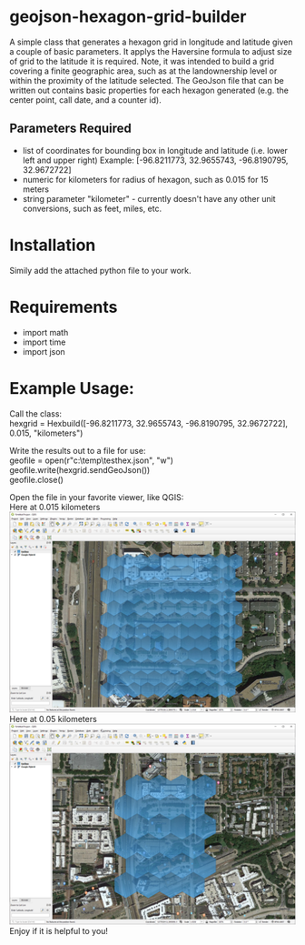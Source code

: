 # geojson-hexagon-grid-builder
A simple class that generates a hexagon grid in longitude and latitude given a couple of basic parameters.  It applys the Haversine formula to adjust size of grid to the latitude it is required.  Note, it was intended to build a grid covering a finite geographic area, such as at the landownership level or within the proximity of the latitude selected. The GeoJson file that can be written out contains basic properties for each hexagon generated (e.g. the center point, call date, and a counter id).

## Parameters Required
<ul>
  <li>list of coordinates for bounding box in longitude and latitude (i.e. lower left and upper right)  Example: [-96.8211773, 32.9655743, -96.8190795, 32.9672722]</li>
  <li>numeric for kilometers for radius of hexagon, such as 0.015 for 15 meters</li>
  <li>string parameter "kilometer" - currently doesn't have any other unit conversions, such as feet, miles, etc.</li>
</ul>

# Installation
Simily add the attached python file to your work.

# Requirements
<ul>
  <li>import math</li>
  <li>import time</li>
  <li>import json</li>
</ul>

# Example Usage:
Call the class:<br />
hexgrid = Hexbuild([-96.8211773, 32.9655743, -96.8190795, 32.9672722], 0.015, "kilometers")

Write the results out to a file for use:<br />
geofile = open(r"c:\temp\testhex.json", "w")<br />
geofile.write(hexgrid.sendGeoJson())<br />
geofile.close()<br />

Open the file in your favorite viewer, like QGIS:<br />
Here at 0.015 kilometers<br />
![Image](images/hexagonGridScreenShot15.png)<br />
Here at 0.05 kilometers<br />
![Image](images/hexagonGridScreenShot50.png)<br />
Enjoy if it is helpful to you!<br />
